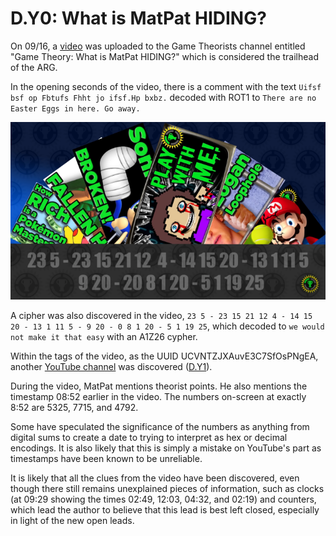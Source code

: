 # D.Y0: What is MatPat HIDING?

On 09/16, a [video](https://youtu.be/2KorwsAv49A) was uploaded to the Game Theorists channel entitled "Game Theory: What is MatPat HIDING?" which is considered the trailhead of the ARG.

In the opening seconds of the video, there is a comment with the text
`Uifsf bsf op Fbtufs Fhht jo ifsf.Hp bxbz.`
decoded with ROT1 to `There are no Easter Eggs in here. Go away.`

![ROT1 cipher](.././assets/pre.d.y0.rot-1.png)

A cipher was also discovered in the video, `23 5 - 23 15 21 12 4 - 14 15 20 - 13 1 11 5 - 9 20 - 0 8 1 20 - 5 1 19 25`, which decoded to `we would not make it that easy` with an A1Z26 cypher.

Within the tags of the video, as the UUID UCVNTZJXAuvE3C7SfOsPNgEA, another [YouTube channel](https://www.youtube.com/channel/UCVNTZJXAuvE3C7SfOsPNgEA) was discovered \([D.Y1](d.y1.md)\).

During the video, MatPat mentions theorist points.
He also mentions the timestamp 08:52 earlier in the video.
The numbers on-screen at exactly 8:52 are 5325, 7715, and 4792.

Some have speculated the significance of the numbers as anything from digital sums to create a date to trying to interpret as hex or decimal encodings.
It is also likely that this is simply a mistake on YouTube's part as timestamps have been known to be unreliable.

It is likely that all the clues from the video have been discovered, even though there still remains unexplained pieces of information, such as clocks \(at 09:29 showing the times 02:49, 12:03, 04:32, and 02:19\) and counters, which lead the author to believe that this lead is best left closed, especially in light of the new open leads.
